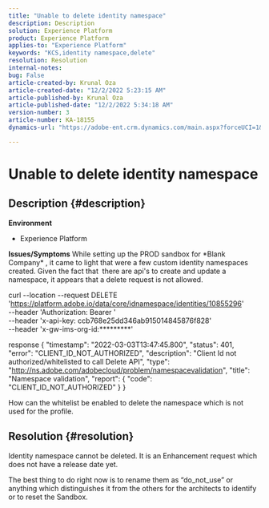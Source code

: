 ```yaml
---
title: "Unable to delete identity namespace"
description: Description
solution: Experience Platform
product: Experience Platform
applies-to: "Experience Platform"
keywords: "KCS,identity namespace,delete"
resolution: Resolution
internal-notes: 
bug: False
article-created-by: Krunal Oza
article-created-date: "12/2/2022 5:23:15 AM"
article-published-by: Krunal Oza
article-published-date: "12/2/2022 5:34:18 AM"
version-number: 3
article-number: KA-18155
dynamics-url: "https://adobe-ent.crm.dynamics.com/main.aspx?forceUCI=1&pagetype=entityrecord&etn=knowledgearticle&id=0bfbb266-0172-ed11-9561-6045bd006c82"

---
```

# Unable to delete identity namespace

## Description {#description}

<b>Environment</b>
- Experience Platform



<b>Issues/Symptoms</b>
While setting up the PROD sandbox for \*Blank Company\* , it came to light that were a few custom identity namespaces created. Given the fact that  there are api's to create and update a namespace, it appears that a delete request is not allowed.

 curl --location --request DELETE 'https://platform.adobe.io/data/core/idnamespace/identities/10855296' \
 --header 'Authorization: Bearer ' \
 --header 'x-api-key: ccb768e25dd346ab915014845876f828' \
 --header 'x-gw-ims-org-id:\*\*\*\*\*\*\*\*\*'


 response
 {
 "timestamp": "2022-03-03T13:47:45.800",
 "status": 401,
 "error": "CLIENT_ID_NOT_AUTHORIZED",
 "description": "Client Id not authorized/whitelisted to call Delete API",
 "type": "http://ns.adobe.com/adobecloud/problem/namespacevalidation",
 "title": "Namespace validation",
 "report": {
 "code": "CLIENT_ID_NOT_AUTHORIZED"
 }
 }

 How can the whitelist be enabled to delete the namespace which is not used for the profile.


## Resolution {#resolution}


Identity namespace cannot be deleted. It is an Enhancement request which does not have a release date yet.

The best thing to do right now is to rename them as “do_not_use” or anything which distinguishes it from the others for the architects to identify or to reset the Sandbox.
